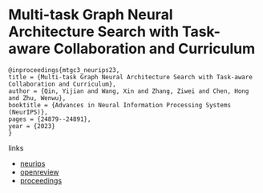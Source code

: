 # Multi-task Graph Neural Architecture Search with Task-aware Collaboration and Curriculum

```
@inproceedings{mtgc3_neurips23,
title = {Multi-task Graph Neural Architecture Search with Task-aware Collaboration and Curriculum},
author = {Qin, Yijian and Wang, Xin and Zhang, Ziwei and Chen, Hong and Zhu, Wenwu},
booktitle = {Advances in Neural Information Processing Systems (NeurIPS)},
pages = {24879--24891},
year = {2023}
}
```

links
- [neurips](https://nips.cc/Conferences/2023/Schedule?showEvent=71563)
- [openreview](https://openreview.net/forum?id=TOxpAwp0VE)
- [proceedings](https://papers.nips.cc//paper_files/paper/2023/hash/4e839c9c398c58c878a394633b806ccd-Abstract-Conference.html)
